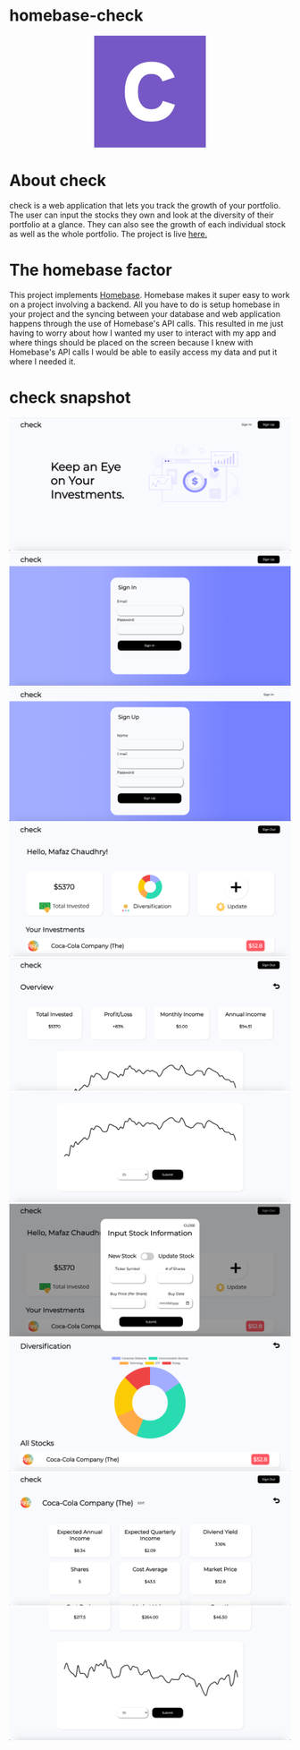 # homebase-check
<div align="center">
 <img width="200px" height="200px" src="./public/logo.png" />
</div>

# About check 

check is a web application that lets you track the growth of your portfolio. The user can input the stocks they own
and look at the diversity of their portfolio at a glance. They can also see the growth of each individual stock as 
well as the whole portfolio. The project is live [here.](https://check-fintech.web.app/)

# The homebase factor 

This project implements [Homebase](https://homebase.io). Homebase makes it super easy to work on a project involving a 
backend. All you have to do is setup homebase in your project and the syncing between your database and web application 
happens through the use of Homebase's API calls. This resulted in me just having to worry about how I wanted my user 
to interact with my app and where things should be placed on the screen because I knew with Homebase's API calls I would
be able to easily access my data and put it where I needed it. 

# check snapshot
<div align="center">
 <img src="./check-demo/1.png" />
 <img src="./check-demo/2.png" />
 <img src="./check-demo/3.png" />
 <img src="./check-demo/4.png" />
 <img src="./check-demo/5.png" />
 <img src="./check-demo/6.png" />
 <img src="./check-demo/7.png" />
 <img src="./check-demo/8.png" />
 <img src="./check-demo/9.png" />
 <img src="./check-demo/10.png" />
</div>
